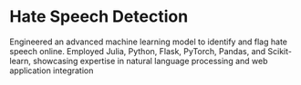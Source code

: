 # Hate Speech Detection

Engineered an advanced machine learning model to identify and flag hate speech online. Employed Julia, Python, Flask, PyTorch, Pandas, and Scikit-learn, showcasing expertise in natural language processing and web application integration

